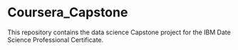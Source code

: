 # Coursera_Capstone
This repository contains the data science Capstone project for the IBM Date Science Professional Certificate.
